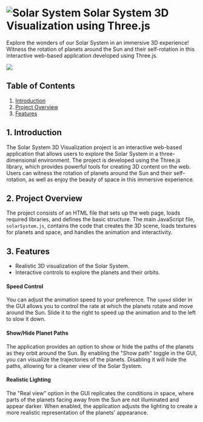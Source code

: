 # ![Solar System](https://ankitjha2603.github.io/solar-system3D/image/solar-system.png) Solar System 3D Visualization using Three.js

Explore the wonders of our Solar System in an immersive 3D experience! Witness the rotation of planets around the Sun and their self-rotation in this interactive web-based application developed using Three.js.

![](https://ankitjha2603.github.io/solar-system3D/gif/display.gif)

## Table of Contents

1. [Introduction](#1-introduction)
2. [Project Overview](#2-project-overview)
3. [Features](#5-features)

## 1. Introduction

The Solar System 3D Visualization project is an interactive web-based application that allows users to explore the Solar System in a three-dimensional environment. The project is developed using the Three.js library, which provides powerful tools for creating 3D content on the web. Users can witness the rotation of planets around the Sun and their self-rotation, as well as enjoy the beauty of space in this immersive experience.

## 2. Project Overview

The project consists of an HTML file that sets up the web page, loads required libraries, and defines the basic structure. The main JavaScript file, `solarSystem.js`, contains the code that creates the 3D scene, loads textures for planets and space, and handles the animation and interactivity.

## 3. Features

- Realistic 3D visualization of the Solar System.
- Interactive controls to explore the planets and their orbits.

#### Speed Control

You can adjust the animation speed to your preference. The `speed` slider in the GUI allows you to control the rate at which the planets rotate and move around the Sun. Slide it to the right to speed up the animation and to the left to slow it down.

#### Show/Hide Planet Paths

The application provides an option to show or hide the paths of the planets as they orbit around the Sun. By enabling the "Show path" toggle in the GUI, you can visualize the trajectories of the planets. Disabling it will hide the paths, allowing for a cleaner view of the Solar System.

#### Realistic Lighting

The "Real view" option in the GUI replicates the conditions in space, where parts of the planets facing away from the Sun are not illuminated and appear darker. When enabled, the application adjusts the lighting to create a more realistic representation of the planets' appearance.

